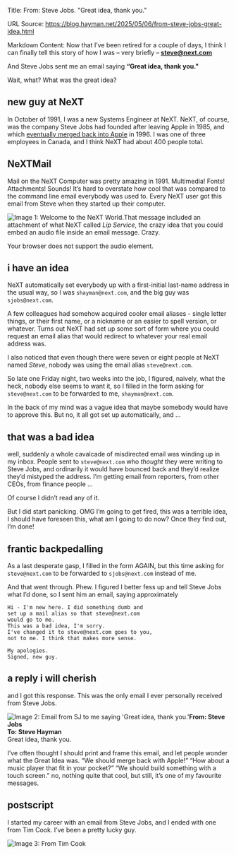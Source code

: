 Title: From: Steve Jobs.  "Great idea, thank you."

URL Source: https://blog.hayman.net/2025/05/06/from-steve-jobs-great-idea.html

Markdown Content:
Now that I’ve been retired for a couple of days, I think I can finally tell this story of how I was – very briefly – **[steve@next.com](mailto:steve@next.com)**

And Steve Jobs sent me an email saying **“Great idea, thank you."**

Wait, what? What was the great idea?

new guy at NeXT
---------------

In October of 1991, I was a new Systems Engineer at NeXT. NeXT, of course, was the company Steve Jobs had founded after leaving Apple in 1985, and which [eventually merged back into Apple](https://blog.hayman.net/2021/12/20/apple-next-years-ago-today.html) in 1996. I was one of three employees in Canada, and I think NeXT had about 400 people total.

NeXTMail
--------

Mail on the NeXT Computer was pretty amazing in 1991. Multimedia! Fonts! Attachments! Sounds! It’s hard to overstate how cool that was compared to the command line email everybody was used to. Every NeXT user got this email from Steve when they started up their computer.

![Image 1: Welcome to the NeXT World.](https://cdn.uploads.micro.blog/2082/2025/welcome-to-the-next-world.jpg)That message included an attachment of what NeXT called _Lip Service_, the crazy idea that you could embed an audio file inside an email message. Crazy.

 Your browser does not support the audio element.

i have an idea
--------------

NeXT automatically set everybody up with a first-initial last-name address in the usual way, so I was `shayman@next.com`, and the big guy was `sjobs@next.com`.

A few colleagues had somehow acquired cooler email aliases - single letter things, or their first name, or a nickname or an easier to spell version, or whatever. Turns out NeXT had set up some sort of form where you could request an email alias that would redirect to whatever your real email address was.

I also noticed that even though there were seven or eight people at NeXT named _Steve_, nobody was using the email alias `steve@next.com`.

So late one Friday night, two weeks into the job, I figured, naively, what the heck, nobody else seems to want it, so I filled in the form asking for `steve@next.com` to be forwarded to me, `shayman@next.com`.

In the back of my mind was a vague idea that maybe somebody would have to approve this. But no, it all got set up automatically, and …

that was a bad idea
-------------------

well, suddenly a whole cavalcade of misdirected email was winding up in my inbox. People sent to `steve@next.com` who _thought_ they were writing to Steve Jobs, and ordinarily it would have bounced back and they’d realize they’d mistyped the address. I’m getting email from reporters, from other CEOs, from finance people …

Of course I didn’t read any of it.

But I did start panicking. OMG I’m going to get fired, this was a terrible idea, I should have foreseen this, what am I going to do now? Once they find out, I’m done!

frantic backpedalling
---------------------

As a last desperate gasp, I filled in the form AGAIN, but this time asking for `steve@next.com` to be forwarded to `sjobs@next.com` instead of me.

And that went through. Phew. I figured I better fess up and tell Steve Jobs what I’d done, so I sent him an email, saying approximately

```
Hi - I'm new here. I did something dumb and  
set up a mail alias so that steve@next.com  
would go to me.   
This was a bad idea, I'm sorry.   
I've changed it to steve@next.com goes to you,   
not to me. I think that makes more sense.  

My apologies.    
Signed, new guy.
```

a reply i will cherish
----------------------

and I got this response. This was the only email I ever personally received from Steve Jobs.

![Image 2: Email from SJ to me saying 'Great idea, thank you.'](https://cdn.uploads.micro.blog/2082/2025/stevenext.com.jpg)**From: Steve Jobs**  
**To: Steve Hayman**  
Great idea, thank you.

I’ve often thought I should print and frame this email, and let people wonder what the Great Idea was. “We should merge back with Apple!” “How about a music player that fit in your pocket?” “We should build something with a touch screen.” no, nothing quite that cool, but still, it’s one of my favourite messages.

postscript
----------

I started my career with an email from Steve Jobs, and I ended with one from Tim Cook. I’ve been a pretty lucky guy.

![Image 3: From Tim Cook](https://cdn.uploads.micro.blog/2082/2025/img-6232.png)
